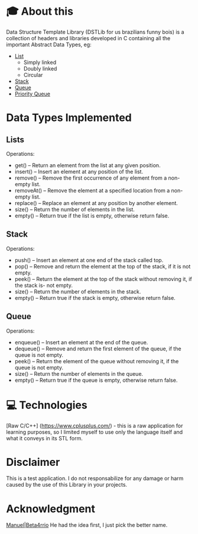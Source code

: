 
# :mortar_board: About this
Data Structure Template Library (DSTLib for us brazilians funny bois) is a collection of headers and libraries
developed in C containing all the important Abstract Data Types, eg:

- [List](#Lists)
    - Simply linked
    - Doubly linked
    - Circular
- [Stack](#Stack)
- [Queue](#Queue)
- [Priority Queue](#Priority-Queue)

# Data Types Implemented

## Lists

Operations:


- get() – Return an element from the list at any given position.
- insert() – Insert an element at any position of the list.
- remove() – Remove the first occurrence of any element from a non-empty list.
- removeAt() – Remove the element at a specified location from a non-empty list.
- replace() – Replace an element at any position by another element.
- size() – Return the number of elements in the list.
- empty() – Return true if the list is empty, otherwise return false.

## Stack

Operations:


- push() – Insert an element at one end of the stack called top.
- pop() – Remove and return the element at the top of the stack, if it is not empty.
- peek() – Return the element at the top of the stack without removing it, if the stack is- not empty.
- size() – Return the number of elements in the stack.
- empty() – Return true if the stack is empty, otherwise return false.

## Queue

Operations:


- enqueue() – Insert an element at the end of the queue.
- dequeue() – Remove and return the first element of the queue, if the queue is not empty.
- peek() – Return the element of the queue without removing it, if the queue is not empty.
- size() – Return the number of elements in the queue.
- empty() – Return true if the queue is empty, otherwise return false.


# :computer: Technologies
[Raw C/C++] (https://www.cplusplus.com/) - this is a raw application for learning purposes, so I limited myself
to use only the language itself and what it conveys in its STL form.

# Disclaimer
This is a test application. I do not responsabilize for any damage or harm caused by the use of this Library in
your projects.

# Acknowledgment
[Manuel|Beta4rrio](https://github.com/Bet4Arrio "Code Reviewer") He had the idea first, I just pick the better name.
